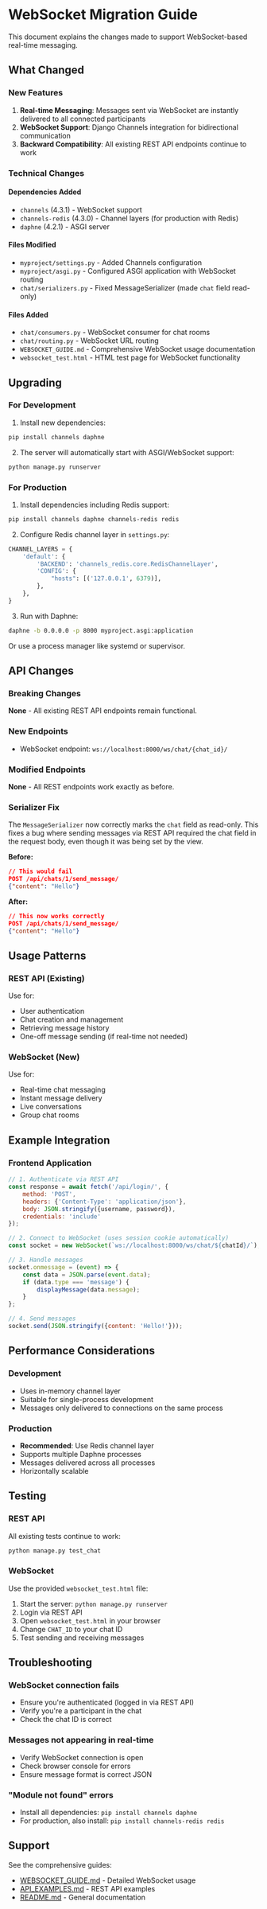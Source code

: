 # WebSocket Migration Guide

This document explains the changes made to support WebSocket-based real-time messaging.

## What Changed

### New Features
1. **Real-time Messaging**: Messages sent via WebSocket are instantly delivered to all connected participants
2. **WebSocket Support**: Django Channels integration for bidirectional communication
3. **Backward Compatibility**: All existing REST API endpoints continue to work

### Technical Changes

#### Dependencies Added
- `channels` (4.3.1) - WebSocket support
- `channels-redis` (4.3.0) - Channel layers (for production with Redis)
- `daphne` (4.2.1) - ASGI server

#### Files Modified
- `myproject/settings.py` - Added Channels configuration
- `myproject/asgi.py` - Configured ASGI application with WebSocket routing
- `chat/serializers.py` - Fixed MessageSerializer (made `chat` field read-only)

#### Files Added
- `chat/consumers.py` - WebSocket consumer for chat rooms
- `chat/routing.py` - WebSocket URL routing
- `WEBSOCKET_GUIDE.md` - Comprehensive WebSocket usage documentation
- `websocket_test.html` - HTML test page for WebSocket functionality

## Upgrading

### For Development

1. Install new dependencies:
```bash
pip install channels daphne
```

2. The server will automatically start with ASGI/WebSocket support:
```bash
python manage.py runserver
```

### For Production

1. Install dependencies including Redis support:
```bash
pip install channels daphne channels-redis redis
```

2. Configure Redis channel layer in `settings.py`:
```python
CHANNEL_LAYERS = {
    'default': {
        'BACKEND': 'channels_redis.core.RedisChannelLayer',
        'CONFIG': {
            "hosts": [('127.0.0.1', 6379)],
        },
    },
}
```

3. Run with Daphne:
```bash
daphne -b 0.0.0.0 -p 8000 myproject.asgi:application
```

Or use a process manager like systemd or supervisor.

## API Changes

### Breaking Changes
**None** - All existing REST API endpoints remain functional.

### New Endpoints
- WebSocket endpoint: `ws://localhost:8000/ws/chat/{chat_id}/`

### Modified Endpoints
**None** - All REST endpoints work exactly as before.

### Serializer Fix
The `MessageSerializer` now correctly marks the `chat` field as read-only. This fixes a bug where sending messages via REST API required the chat field in the request body, even though it was being set by the view.

**Before:**
```json
// This would fail
POST /api/chats/1/send_message/
{"content": "Hello"}
```

**After:**
```json
// This now works correctly
POST /api/chats/1/send_message/
{"content": "Hello"}
```

## Usage Patterns

### REST API (Existing)
Use for:
- User authentication
- Chat creation and management
- Retrieving message history
- One-off message sending (if real-time not needed)

### WebSocket (New)
Use for:
- Real-time chat messaging
- Instant message delivery
- Live conversations
- Group chat rooms

## Example Integration

### Frontend Application
```javascript
// 1. Authenticate via REST API
const response = await fetch('/api/login/', {
    method: 'POST',
    headers: {'Content-Type': 'application/json'},
    body: JSON.stringify({username, password}),
    credentials: 'include'
});

// 2. Connect to WebSocket (uses session cookie automatically)
const socket = new WebSocket(`ws://localhost:8000/ws/chat/${chatId}/`);

// 3. Handle messages
socket.onmessage = (event) => {
    const data = JSON.parse(event.data);
    if (data.type === 'message') {
        displayMessage(data.message);
    }
};

// 4. Send messages
socket.send(JSON.stringify({content: 'Hello!'}));
```

## Performance Considerations

### Development
- Uses in-memory channel layer
- Suitable for single-process development
- Messages only delivered to connections on the same process

### Production
- **Recommended**: Use Redis channel layer
- Supports multiple Daphne processes
- Messages delivered across all processes
- Horizontally scalable

## Testing

### REST API
All existing tests continue to work:
```bash
python manage.py test_chat
```

### WebSocket
Use the provided `websocket_test.html` file:
1. Start the server: `python manage.py runserver`
2. Login via REST API
3. Open `websocket_test.html` in your browser
4. Change `CHAT_ID` to your chat ID
5. Test sending and receiving messages

## Troubleshooting

### WebSocket connection fails
- Ensure you're authenticated (logged in via REST API)
- Verify you're a participant in the chat
- Check the chat ID is correct

### Messages not appearing in real-time
- Verify WebSocket connection is open
- Check browser console for errors
- Ensure message format is correct JSON

### "Module not found" errors
- Install all dependencies: `pip install channels daphne`
- For production, also install: `pip install channels-redis redis`

## Support

See the comprehensive guides:
- [WEBSOCKET_GUIDE.md](WEBSOCKET_GUIDE.md) - Detailed WebSocket usage
- [API_EXAMPLES.md](API_EXAMPLES.md) - REST API examples
- [README.md](README.md) - General documentation
